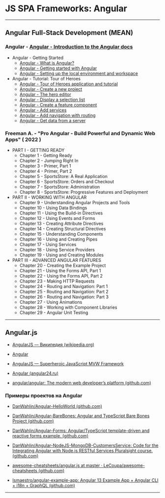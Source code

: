# JS SPA Frameworks: Angular

---

## Angular Full-Stack Development (MEAN)

### Angular - [Angular - Introduction to the Angular docs](https://angular.io/docs)

* Angular - Getting Started
  * [Angular - What is Angular?](https://angular.io/guide/what-is-angular)
  * [Angular - Getting started with Angular](https://angular.io/start)
  * [Angular - Setting up the local environment and workspace](https://angular.io/guide/setup-local)
* Angular - Tutorial: Tour of Heroes
  * [Angular - Tour of Heroes application and tutorial](https://angular.io/tutorial/tour-of-heroes)
  * [Angular - Create a new project](https://angular.io/tutorial/tour-of-heroes/toh-pt0)
  * [Angular - The hero editor](https://angular.io/tutorial/tour-of-heroes/toh-pt1)
  * [Angular - Display a selection list](https://angular.io/tutorial/tour-of-heroes/toh-pt2)
  * [Angular - Create a feature component](https://angular.io/tutorial/tour-of-heroes/toh-pt3)
  * [Angular - Add services](https://angular.io/tutorial/tour-of-heroes/toh-pt4)
  * [Angular - Add navigation with routing](https://angular.io/tutorial/tour-of-heroes/toh-pt5)
  * [Angular - Get data from a server](https://angular.io/tutorial/tour-of-heroes/toh-pt6)

### Freeman A. - "Pro Angular - Build Powerful and Dynamic Web Apps" ( 2022 )

* PART I - GETTING READY
  * Chapter 1 - Getting Ready
  * Chapter 2 - Jumping Right In
  * Chapter 3 - Primer, Part 1
  * Chapter 4 - Primer, Part 2
  * Chapter 5 - SportsStore: A Real Application
  * Chapter 6 - SportsStore: Orders and Checkout
  * Chapter 7 - SportsStore: Administration
  * Chapter 8 - SportsStore: Progressive Features and Deployment
* PART II - WORKING WITH ANGULAR
  * Chapter 9 - Understanding Angular Projects and Tools
  * Chapter 10 - Using Data Bindings
  * Chapter 11 - Using the Build-in Directives
  * Chapter 12 - Using Events and Forms
  * Chapter 13 - Creating Attribute Directives
  * Chapter 14 - Creating Structural Directives
  * Chapter 15 - Understanding Components
  * Chapter 16 - Using and Creating Pipes
  * Chapter 17 - Using Services
  * Chapter 18 - Using Service Providers
  * Chapter 19 - Using and Creating Modules
* PART III - ADVANCED ANGULAR FEATURES
  * Chapter 20 - Creating the Example Project
  * Chapter 21 - Using the Forms API, Part 1
  * Chapter 22 - Using the Forms API, Part 2
  * Chapter 23 - Making HTTP Requests
  * Chapter 24 - Routing and Navigation: Part 1
  * Chapter 25 - Routing and Navigation: Part 2
  * Chapter 26 - Routing and Navigation: Part 3
  * Chapter 27 - Using Animations
  * Chapter 28 - Working with Component Libraries
  * Chapter 29 - Angular Unit Testing

---

## Angular.js

* [AngularJS — Википедия (wikipedia.org)](https://ru.wikipedia.org/wiki/AngularJS)

* [Angular](https://angular.io/)

* [AngularJS — Superheroic JavaScript MVW Framework](https://angularjs.org/)

* [Angular (angular24.ru)](https://angular24.ru/)

* [angular/angular: The modern web developer’s platform (github.com)](https://github.com/angular/angular)

### Примеры проектов на Angular

* [DanWahlin/Angular-HelloWorld (github.com)](https://github.com/DanWahlin/Angular-HelloWorld)

* [DanWahlin/Angular-BareBones: Angular and TypeScript Bare Bones Project (github.com)](https://github.com/DanWahlin/Angular-BareBones)

* [DanWahlin/Angular-Forms: Angular/TypeScript template-driven and reactive forms example. (github.com)](https://github.com/DanWahlin/Angular-Forms)

* [DanWahlin/Angular-NodeJS-MongoDB-CustomersService: Code for the Integrating Angular with Node.js RESTful Services Pluralsight course. (github.com)](https://github.com/DanWahlin/Angular-NodeJS-MongoDB-CustomersService)

* [awesome-cheatsheets/angular.js at master · LeCoupa/awesome-cheatsheets (github.com)](https://github.com/LeCoupa/awesome-cheatsheets/blob/master/frontend/angular.js)

* [Ismaestro/angular-example-app: Angular 13 Example App + Angular CLI + i18n + GraphQL (github.com)](https://github.com/Ismaestro/angular-example-app)

---
